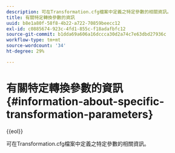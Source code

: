 ```yaml
---
description: 可在Transformation.cfg檔案中定義之特定參數的相關資訊。
title: 有關特定轉換參數的資訊
uuid: b8e1a80f-58f8-4b22-a722-70859beecc12
exl-id: c0885674-923c-4fd1-855c-f18adafbfc12
source-git-commit: b1dda69a606a16dccca30d2a74c7e63dbd27936c
workflow-type: tm+mt
source-wordcount: '34'
ht-degree: 29%

---
```


# 有關特定轉換參數的資訊{#information-about-specific-transformation-parameters}

{{eol}}

可在Transformation.cfg檔案中定義之特定參數的相關資訊。
